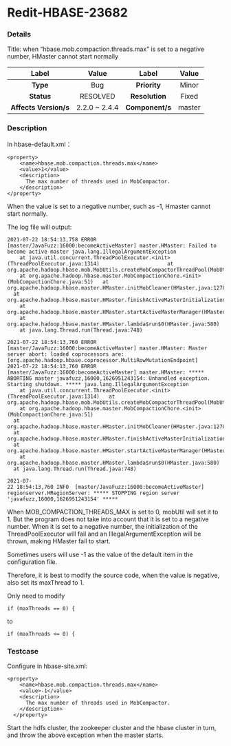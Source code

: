 # Redit-HBASE-23682

### Details

Title: when “hbase.mob.compaction.threads.max” is set to a negative number, HMaster cannot start normally

|         Label         |        Value        |      Label      |         Value          |
|:---------------------:|:-------------------:|:---------------:|:----------------------:|
|       **Type**        |         Bug         |  **Priority**   |         Minor          |
|      **Status**       |      RESOLVED       | **Resolution**  |         Fixed          |
| **Affects Version/s** | 2.2.0 ~ 2.4.4       | **Component/s** |        master          |

### Description

In hbase-default.xml：
```
<property>     
    <name>hbase.mob.compaction.threads.max</name>     
    <value>1</value>     
    <description>       
      The max number of threads used in MobCompactor.     
    </description>   
</property>
```

When the value is set to a negative number, such as -1, Hmaster cannot start normally.

The log file will output:
```
2021-07-22 18:54:13,758 ERROR [master/JavaFuzz:16000:becomeActiveMaster] master.HMaster: Failed to become active master java.lang.IllegalArgumentException            
    at java.util.concurrent.ThreadPoolExecutor.<init>(ThreadPoolExecutor.java:1314)                      at org.apache.hadoop.hbase.mob.MobUtils.createMobCompactorThreadPool(MobUtils.java:880)
    at org.apache.hadoop.hbase.master.MobCompactionChore.<init>
(MobCompactionChore.java:51)   at org.apache.hadoop.hbase.master.HMaster.initMobCleaner(HMaster.java:1278) 
  at org.apache.hadoop.hbase.master.HMaster.finishActiveMasterInitialization(HMaster.java:1161) 
    at org.apache.hadoop.hbase.master.HMaster.startActiveMasterManager(HMaster.java:2112)
    at org.apache.hadoop.hbase.master.HMaster.lambda$run$0(HMaster.java:580)
    at java.lang.Thread.run(Thread.java:748) 

2021-07-22 18:54:13,760 ERROR [master/JavaFuzz:16000:becomeActiveMaster] master.HMaster: Master server abort: loaded coprocessors are: [org.apache.hadoop.hbase.coprocessor.MultiRowMutationEndpoint] 
2021-07-22 18:54:13,760 ERROR [master/JavaFuzz:16000:becomeActiveMaster] master.HMaster: ***** ABORTING master javafuzz,16000,1626951243154: Unhandled exception. Starting shutdown. ***** java.lang.IllegalArgumentException     
    at java.util.concurrent.ThreadPoolExecutor.<init>(ThreadPoolExecutor.java:1314)   at org.apache.hadoop.hbase.mob.MobUtils.createMobCompactorThreadPool(MobUtils.java:880)     
    at org.apache.hadoop.hbase.master.MobCompactionChore.<init>(MobCompactionChore.java:51) 
  at org.apache.hadoop.hbase.master.HMaster.initMobCleaner(HMaster.java:1278) 
  at org.apache.hadoop.hbase.master.HMaster.finishActiveMasterInitialization(HMaster.java:1161) 
  at org.apache.hadoop.hbase.master.HMaster.startActiveMasterManager(HMaster.java:2112) 
    at org.apache.hadoop.hbase.master.HMaster.lambda$run$0(HMaster.java:580) 
  at java.lang.Thread.run(Thread.java:748) 

2021-07-
22 18:54:13,760 INFO  [master/JavaFuzz:16000:becomeActiveMaster] regionserver.HRegionServer: ***** STOPPING region server 'javafuzz,16000,1626951243154' *****
```

When MOB_COMPACTION_THREADS_MAX is set to 0, mobUtil will set it to 1. But the program does not take into account that it is set to a negative number. When it is set to a negative number, the initialization of the ThreadPoolExecutor will fail and an IllegalArgumentException will be thrown, making HMaster fail to start.

Sometimes users will use -1 as the value of the default item in the configuration file.

Therefore, it is best to modify the source code, when the value is negative, also set its maxThread to 1.

Only need to modify 

    if (maxThreads == 0) {

to 

    if (maxThreads <= 0) {


### Testcase

Configure in hbase-site.xml:
```
<property>
    <name>hbase.mob.compaction.threads.max</name>
    <value>-1</value>
    <description>
      The max number of threads used in MobCompactor.
    </description>
  </property>
```

Start the hdfs cluster, the zookeeper cluster and the hbase cluster in turn, and throw the above exception when the master starts.